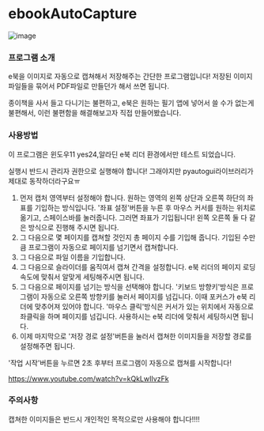 # ebookAutoCapture

![image](https://github.com/user-attachments/assets/89204895-e468-411e-8847-c34506cd1792)

### 프로그램 소개

e북을 이미지로 자동으로 캡쳐해서 저장해주는 간단한 프로그램입니다!
저장된 이미지 파일들을 묶어서 PDF파일로 만들던가 해서 쓰면 됩니다.

종이책을 사서 들고 다니기는 불편하고, e북은 원하는 필기 앱에 넣어서 쓸 수가 없는게 불편해서,
이런 불편함을 해결해보고자 직접 만들어봤습니다.


### 사용방법

이 프로그램은 윈도우11 yes24,알라딘 e북 리더 환경에서만 테스트 되었습니다. 

실행시 반드시 관리자 권한으로 실행해야 합니다! 그래야지만 pyautogui라이브러리가 제대로 동작하더라구요ㅠ

1. 먼저 캡처 영역부터 설정해야 합니다. 원하는 영역의 왼쪽 상단과 오른쪽 하단의 좌표를 기입하는 방식입니다. '좌표 설정'버튼을 누른 후 마우스 커서를 원하는 위치로 옮기고, 스페이스바를 눌러줍니다. 그러면 좌표가 기입됩니다! 왼쪽 오른쪽 둘 다 같은 방식으로 진행해 주시면 됩니다.
2. 그 다음으로 몇 페이지를 캡쳐할 것인지 총 페이지 수를 기입해 줍니다. 기입된 수만큼 프로그램이 자동으로 페이지를 넘기면서 캡쳐합니다.
3. 그 다음으로 파일 이름을 기입합니다.
4. 그 다음으로 슬라이더를 움직여서 캡쳐 간격을 설정합니다. e북 리더의 페이지 로딩 속도에 맞춰서 알맞게 세팅해주시면 됩니다.
5. 그 다음으로 페이지를 넘기는 방식을 선택해야 합니다. '키보드 방향키'방식은 프로그램이 자동으로 오른쪽 방향키를 눌러서 페이지를 넘깁니다. 이때 포커스가 e북 리더에 맞추어져 있어야 합니다. '마우스 클릭'방식은 커서가 있는 위치에서 자동으로 좌클릭을 하며 페이지를 넘깁니다. 사용하시는 e북 리더에 맞춰서 세팅하시면 됩니다.
6. 이제 마지막으로 '저장 경로 설정'버튼을 눌러서 캡쳐한 이미지들을 저장할 경로를 설정해주면 됩니다.

'작업 시작'버튼을 누르면 2초 후부터 프로그램이 자동으로 캡쳐를 시작합니다!

https://www.youtube.com/watch?v=kQkLwIIvzFk

### 주의사항

캡쳐한 이미지들은 반드시 개인적인 목적으로만 사용해야 합니다!!!!

